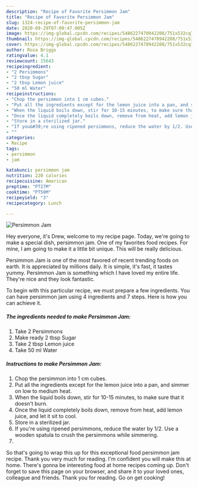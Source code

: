 ```yaml
---
description: "Recipe of Favorite Persimmon Jam"
title: "Recipe of Favorite Persimmon Jam"
slug: 1324-recipe-of-favorite-persimmon-jam
date: 2020-09-29T07:09:47.005Z
image: https://img-global.cpcdn.com/recipes/5486227470942208/751x532cq70/persimmon-jam-recipe-main-photo.jpg
thumbnail: https://img-global.cpcdn.com/recipes/5486227470942208/751x532cq70/persimmon-jam-recipe-main-photo.jpg
cover: https://img-global.cpcdn.com/recipes/5486227470942208/751x532cq70/persimmon-jam-recipe-main-photo.jpg
author: Rosa Briggs
ratingvalue: 4.1
reviewcount: 15643
recipeingredient:
- "2 Persimmons"
- "2 tbsp Sugar"
- "2 tbsp Lemon juice"
- "50 ml Water"
recipeinstructions:
- "Chop the persimmon into 1 cm cubes."
- "Put all the ingredients except for the lemon juice into a pan, and simmer on low to medium heat."
- "When the liquid boils down, stir for 10-15 minutes, to make sure that it doesn&#39;t burn."
- "Once the liquid completely boils down, remove from heat, add lemon juice, and let it sit to cool."
- "Store in a sterilized jar."
- "If you&#39;re using ripened persimmons, reduce the water by 1/2. Use a wooden spatula to crush the persimmons while simmering."
- ""
categories:
- Recipe
tags:
- persimmon
- jam

katakunci: persimmon jam 
nutrition: 220 calories
recipecuisine: American
preptime: "PT27M"
cooktime: "PT50M"
recipeyield: "3"
recipecategory: Lunch

---
```



![Persimmon Jam](https://img-global.cpcdn.com/recipes/5486227470942208/751x532cq70/persimmon-jam-recipe-main-photo.jpg)

Hey everyone, it's Drew, welcome to my recipe page. Today, we're going to make a special dish, persimmon jam. One of my favorites food recipes. For mine, I am going to make it a little bit unique. This will be really delicious.



Persimmon Jam is one of the most favored of recent trending foods on earth. It is appreciated by millions daily. It is simple, it's fast, it tastes yummy. Persimmon Jam is something which I have loved my entire life. They're nice and they look fantastic.


To begin with this particular recipe, we must prepare a few ingredients. You can have persimmon jam using 4 ingredients and 7 steps. Here is how you can achieve it.

<!--inarticleads1-->

##### The ingredients needed to make Persimmon Jam:

1. Take 2 Persimmons
1. Make ready 2 tbsp Sugar
1. Take 2 tbsp Lemon juice
1. Take 50 ml Water




<!--inarticleads2-->

##### Instructions to make Persimmon Jam:

1. Chop the persimmon into 1 cm cubes.
1. Put all the ingredients except for the lemon juice into a pan, and simmer on low to medium heat.
1. When the liquid boils down, stir for 10-15 minutes, to make sure that it doesn&#39;t burn.
1. Once the liquid completely boils down, remove from heat, add lemon juice, and let it sit to cool.
1. Store in a sterilized jar.
1. If you&#39;re using ripened persimmons, reduce the water by 1/2. Use a wooden spatula to crush the persimmons while simmering.
1. 




So that's going to wrap this up for this exceptional food persimmon jam recipe. Thank you very much for reading. I'm confident you will make this at home. There's gonna be interesting food at home recipes coming up. Don't forget to save this page on your browser, and share it to your loved ones, colleague and friends. Thank you for reading. Go on get cooking!
